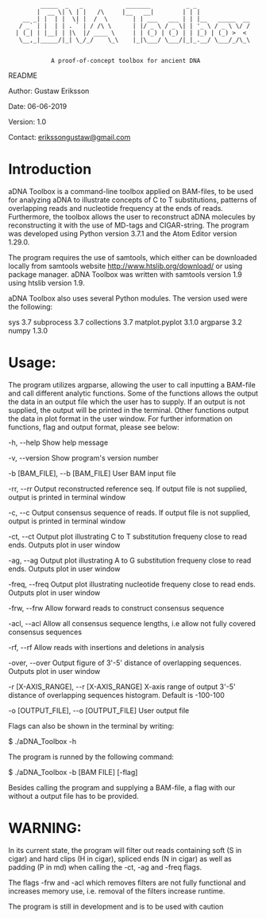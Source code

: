 

             _____  _   _            _______          _ _               
            |  __ \| \ | |   /\     |__   __|        | | |              
        __ _| |  | |  \| |  /  \       | | ___   ___ | | |__   _____  __
       / _` | |  | | . ` | / /\ \      | |/ _ \ / _ \| | '_ \ / _ \ \/ /
      | (_| | |__| | |\  |/ ____ \     | | (_) | (_) | | |_) | (_) >  <
       \__,_|_____/|_| \_/_/    \_\    |_|\___/ \___/|_|_.__/ \___/_/\_\


                A proof-of-concept toolbox for ancient DNA

README

Author: Gustaw Eriksson

Date: 06-06-2019

Version: 1.0

Contact: erikssongustaw@gmail.com

# Introduction
aDNA Toolbox is a command-line toolbox applied on BAM-files, to be used for
analyzing aDNA to illustrate concepts of C to T substitutions, patterns of
overlapping reads and nucleotide frequency at the ends of reads. Furthermore,
the toolbox allows the user to reconstruct aDNA molecules by reconstructing it
with the use of MD-tags and CIGAR-string. The program was developed using Python
version 3.7.1 and the Atom Editor version 1.29.0.

The program requires the use of samtools, which either can be downloaded locally
from samtools website http://www.htslib.org/download/ or using package manager.
aDNA Toolbox was written with samtools version 1.9 using htslib version 1.9.

aDNA Toolbox also uses several Python modules. The version used were
the following:

sys 3.7                              subprocess 3.7
collections 3.7                      matplot.pyplot 3.1.0
argparse 3.2                         numpy 1.3.0

# Usage:
The program utilizes argparse, allowing the user to call inputting a BAM-file
and call different analytic functions. Some of the functions allows the output
the data in an output file which the user has to supply. If an output is not
supplied, the output will be printed in the terminal. Other functions output
the data in plot format in the user window. For further information on
functions, flag and output format, please see below:

-h, --help                            Show help message

-v, --version                         Show program's version number

-b [BAM_FILE], --b [BAM_FILE]         User BAM input file

-rr, --rr                             Output reconstructed reference seq. If
                                      output file is not supplied, output is
                                      printed in terminal window

-c, --c                               Output consensus sequence of reads. If
                                      output file is not supplied, output is
                                      printed in terminal window

-ct, --ct                             Output plot illustrating C to T
                                      substitution frequeny close to read ends.
                                      Outputs plot in user window

-ag, --ag                             Output plot illustrating A to G
                                      substitution frequeny close to read ends.
                                      Outputs plot in user window

-freq, --freq                         Output plot illustrating nucleotide
                                      frequeny close to read ends. Outputs plot
                                      in user window

-frw, --frw                           Allow forward reads to construct
                                      consensus sequence

-acl, --acl                           Allow all consensus sequence lengths, i.e
                                      allow not fully covered consensus
                                      sequences

-rf, --rf                             Allow reads with insertions and deletions
                                      in analysis

-over, --over                         Output figure of 3'-5' distance of
                                      overlapping sequences. Outputs plot in
                                      user window

-r [X-AXIS_RANGE], --r [X-AXIS_RANGE] X-axis range of output 3'-5' distance of
                                      overlapping sequences histogram. Default
                                      is -100-100

-o [OUTPUT_FILE], --o [OUTPUT_FILE]   User output file

Flags can also be shown in the terminal by writing:

  $ ./aDNA_Toolbox -h

The program is runned by the following command:

  $ ./aDNA_Toolbox -b [BAM FILE] [-flag]

Besides calling the program and supplying a BAM-file, a flag with our without a
output file has to be provided.

# WARNING:
In its current state, the program will filter out reads containing soft (S in
cigar) and hard clips (H in cigar), spliced ends (N in cigar) as well as
padding (P in md) when calling the -ct, -ag and -freq flags.

The flags -frw and -acl which removes filters are not fully functional and
increases memory use, i.e. removal of the filters increase runtime.

The program is still in development and is to be used with caution
